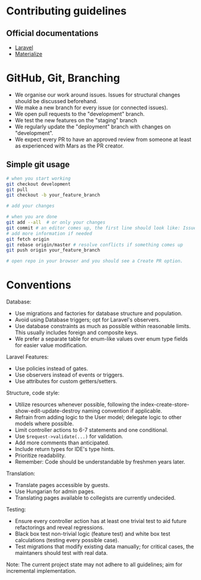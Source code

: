 # Contributing guidelines

## Official documentations
- [Laravel](https://laravel.com/)
- [Materialize](https://materializecss.com/)

# GitHub, Git, Branching

- We organise our work around issues. Issues for structural changes should be discussed beforehand.
- We make a new branch for every issue (or connected issues).
- We open pull requests to the "development" branch.
- We test the new features on the "staging" branch
- We regularly update the "deployment" branch with changes on "development".
- We expect every PR to have an approved review from someone at least as experienced with Mars as the PR creator. 


## Simple git usage

```bash
# when you start working
git checkout development
git pull
git checkout -b your_feature_branch

# add your changes

# when you are done
git add --all  # or only your changes
git commit # an editor comes up, the first line should look like: Issue #x: changed this and that
# add more information if needed
git fetch origin
git rebase origin/master # resolve conflicts if something comes up
git push origin your_feature_branch

# open repo in your browser and you should see a Create PR option.
```

# Conventions

Database:

- Use migrations and factories for database structure and population.
- Avoid using Database triggers; opt for Laravel's observers.
- Use database constraints as much as possible within reasonable limits. This usually includes foreign and composite keys.
- We prefer a separate table for enum-like values over enum type fields for easier value modification.

Laravel Features:

- Use policies instead of gates.
- Use observers instead of events or triggers.
- Use attributes for custom getters/setters.

Structure, code style:

- Utilize resources whenever possible, following the index-create-store-show-edit-update-destroy naming convention if applicable.
- Refrain from adding logic to the User model; delegate logic to other models where possible.
- Limit controller actions to 6-7 statements and one conditional.
- Use `$request->validate(...)` for validation.
- Add more comments than anticipated.
- Include return types for IDE's type hints.
- Prioritize readability.
- Remember: Code should be understandable by freshmen years later.

Translation:

- Translate pages accessible by guests.
- Use Hungarian for admin pages.
- Translating pages available to collegists are currently undecided.

Testing:

- Ensure every controller action has at least one trivial test to aid future refactorings and reveal regressions.
- Black box test non-trivial logic (feature test) and white box test calculations (testing every possible case).
- Test migrations that modify existing data manually; for critical cases, the maintaners should test with real data.


Note: The current project state may not adhere to all guidelines; aim for incremental implementation.